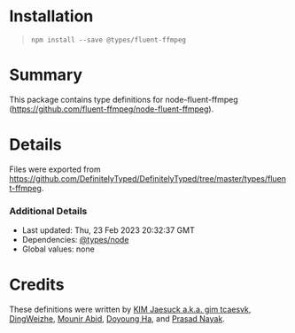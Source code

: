 # Installation
> `npm install --save @types/fluent-ffmpeg`

# Summary
This package contains type definitions for node-fluent-ffmpeg (https://github.com/fluent-ffmpeg/node-fluent-ffmpeg).

# Details
Files were exported from https://github.com/DefinitelyTyped/DefinitelyTyped/tree/master/types/fluent-ffmpeg.

### Additional Details
 * Last updated: Thu, 23 Feb 2023 20:32:37 GMT
 * Dependencies: [@types/node](https://npmjs.com/package/@types/node)
 * Global values: none

# Credits
These definitions were written by [KIM Jaesuck a.k.a. gim tcaesvk](https://github.com/tcaesvk), [DingWeizhe](https://github.com/DingWeizhe), [Mounir Abid](https://github.com/mabidina), [Doyoung Ha](https://github.com/hados99), and [Prasad Nayak](https://github.com/buzzertech).

